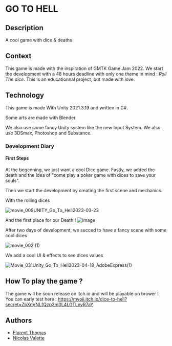 # GO TO HELL

## Description

A cool game with dice & deaths

## Context

This game is made with the inspiration of GMTK Game Jam 2022. We start the development with a 48 hours deadline with only one theme in mind : *Roll The dice.*
This is an educationnal project, but made with love.

## Technology

This game is made With Unity 2021.3.19 and written in C#.

Some arts are made with Blender.

We also use some fancy Unity system like the new Input System. We also use 3DSmax, Photoshop and Substance.

### Development Diary

#### First Steps
At the begenning, we just want a cool Dice game. Fastly, we added the death and the idea of "come play a poker game with dices to save your souls".

Then we start the development by creating the first scene and mechanics.

With the rolling dices 

![movie_009UNITY_Go_To_Hell2023-03-23](https://user-images.githubusercontent.com/88431570/227711319-4b38ae83-5424-4c11-8c07-0d502ac8dec6.gif)

And the first place for our Death !
![image](https://user-images.githubusercontent.com/88431570/227711098-9b917e89-dd4b-4672-bec0-bf068c4e9663.png)

After two days of development, we succed to have a fancy scene with some cool dices

![movie_002 (1)](https://user-images.githubusercontent.com/88431570/227711152-86c6c040-cb30-4dcc-a316-5bcbf76d426f.gif)

We add a cool UI & effects to see dices values

![Movie_031Unity_Go_To_Hell2023-04-18_AdobeExpress(1)](https://user-images.githubusercontent.com/88431570/233118604-8b4114ae-ad94-4d63-b96a-31bca4771480.gif)


## How To play the game ?

The game will be soon release on itch.io and will be playable on brower !
You can early test here : https://myoji.itch.io/dice-to-hell?secret=ZbXnVNLfQzp3m0L4LGTLnyR7aY

## Authors

* [Florent Thomas](https://github.com/FloThomas80)
* [Nicolas Valette](https://github.com/NicolasValette)

